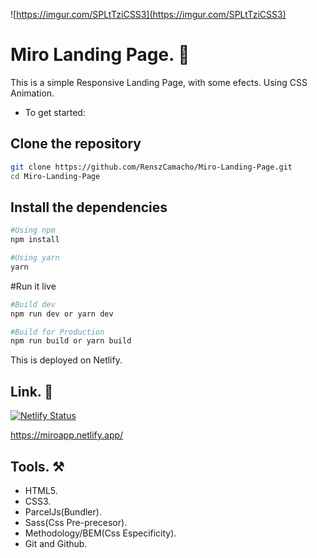![https://imgur.com/SPLtTziCSS3](https://imgur.com/SPLtTziCSS3)

# Miro Landing Page. 🚀

This is a simple Responsive Landing Page, with some efects. Using CSS Animation.

- To get started:

## Clone the repository

```bash
git clone https://github.com/RenszCamacho/Miro-Landing-Page.git
cd Miro-Landing-Page
```

## Install the dependencies

```bash
#Using npm
npm install

#Using yarn
yarn
```

#Run it live

```bash
#Build dev
npm run dev or yarn dev

#Build for Production
npm run build or yarn build
```

This is deployed on Netlify.

## Link. 🔗

[![Netlify Status](https://api.netlify.com/api/v1/badges/f03bff57-5fe8-4273-901c-5f086004d304/deploy-status)](https://app.netlify.com/sites/miroapp/deploys)

https://miroapp.netlify.app/

## Tools. ⚒️

- HTML5.
- CSS3.
- ParcelJs(Bundler).
- Sass(Css Pre-precesor).
- Methodology/BEM(Css Especificity).
- Git and Github.
